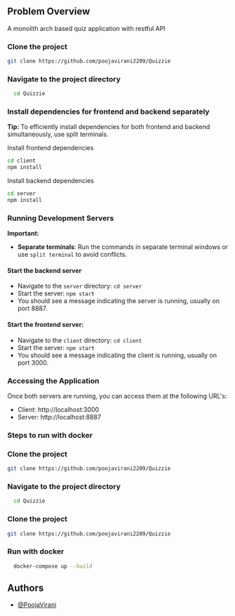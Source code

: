 ## Problem Overview
A monolith arch based quiz application with restful API

### Clone the project

```bash
git clone https://github.com/poojavirani2209/Quizzie
```

### Navigate to the project directory

```bash
  cd Quizzie
```

### Install dependencies for frontend and backend separately

**Tip:** To efficiently install dependencies for both frontend and backend simultaneously, use split terminals.

Install frontend dependencies

```bash
cd client
npm install
```

Install backend dependencies

```bash
cd server
npm install
```

### Running Development Servers

**Important:**

- **Separate terminals**: Run the commands in separate terminal windows or use `split terminal` to avoid conflicts.

#### Start the backend server

- Navigate to the `server` directory: `cd server`
- Start the server: `npm start`
- You should see a message indicating the server is running, usually on port 8887.

#### Start the frontend server:

- Navigate to the `client` directory: `cd client`
- Start the server: `npm start`
- You should see a message indicating the client is running, usually on port 3000.

### Accessing the Application

Once both servers are running, you can access them at the following URL's:

- Client: http://localhost:3000
- Server: http://localhost:8887

### Steps to run with docker
### Clone the project

```bash
git clone https://github.com/poojavirani2209/Quizzie
```

### Navigate to the project directory

```bash
  cd Quizzie
```
### Clone the project

```bash
git clone https://github.com/poojavirani2209/Quizzie
```

### Run with docker

```bash
  docker-compose up --build
```

## Authors

- [@PoojaVirani](https://github.com/poojavirani2209)
